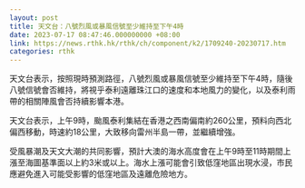 ```yaml
---
layout: post
title: 天文台：八號烈風或暴風信號至少維持至下午4時
date: 2023-07-17 08:47:46.000000000 +08:00
link: https://news.rthk.hk/rthk/ch/component/k2/1709240-20230717.htm
categories: rthk
---
```


天文台表示，按照現時預測路徑，八號烈風或暴風信號至少維持至下午4時，隨後八號信號會否維持，將視乎泰利遠離珠江口的速度和本地風力的變化，以及泰利雨帶的相關陣風會否持續影響本港。

天文台表示，上午9時，颱風泰利集結在香港之西南偏南約260公里，預料向西北偏西移動，時速約18公里，大致移向雷州半島一帶，並繼續增強。

受風暴潮及天文大潮的共同影響，預計大澳的海水高度會在上午9時至11時期間上漲至海圖基準面以上約3米或以上。海水上漲可能會引致低窪地區出現水浸，市民應避免進入可能受影響的低窪地區及遠離危險地方。
